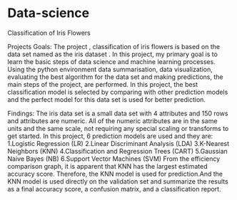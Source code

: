 # Data-science
Classification of Iris Flowers 


Projects Goals:
The project , classification of iris flowers is based on the data set named as  the iris dataset . In this project, my primary goal is to learn the basic steps of data science and machine learning processes. Using the python environment data summarisation, data visualization, evaluating the best algorithm for the data set and making predictions, the main steps of the project, are performed.  In this project, the best classification  model is selected by comparing with other prediction models and the perfect model for this data set is used for better prediction. 


Findings:
The iris data set is a small data set with 4 attributes and 150 rows and attributes are numeric. All of the numeric attributes are in the same units and the same scale, not requiring any special scaling or transforms to get started.
In this project, 6 prediction models are used and they are:
1.Logistic Regression (LR)
2.Linear Discriminant Analysis (LDA)
3.K-Nearest Neighbors (KNN)
4.Classification and Regression Trees (CART)
5.Gaussian Naive Bayes (NB)
6.Support Vector Machines (SVM)
From the efficiency comparison graph, it is apparent that KNN has the largest estimated accuracy score. Therefore, the KNN model is used for prediction.And the KNN model is used directly on the validation set and summarize the results as a final accuracy score, a confusion matrix, and a classification report.
